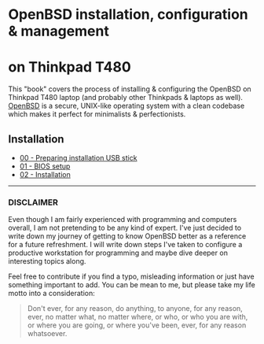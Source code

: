 # OpenBSD installation, configuration & management
# on Thinkpad T480

This "book" covers the process of installing & configuring the OpenBSD on Thinkpad T480 laptop (and probably other Thinkpads & laptops as well).
[OpenBSD](https://www.openbsd.org/) is a secure, UNIX-like operating system with a clean codebase which makes it perfect for minimalists & perfectionists.

## Installation

- [00 - Preparing installation USB stick](/00-usb-stick.md)
- [01 - BIOS setup](/01-bios-setup.md)
- [02 - Installation](/02-installation.md)

---

### DISCLAIMER

Even though I am fairly experienced with programming and computers overall, I am not pretending to be any kind of expert.
I've just decided to write down my journey of getting to know OpenBSD better as a reference for a future refreshment.
I will write down steps I've taken to configure a productive workstation for programming and maybe dive deeper on interesting topics along.

Feel free to contribute if you find a typo, misleading information or just have something important to add.
You can be mean to me, but please take my life motto into a consideration:

>  Don't ever, for any reason, do anything, to anyone, for any reason, ever, no matter what, no matter where, or who, or who you are with, or where you are going, or where you've been, ever, for any reason whatsoever.
